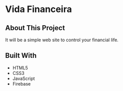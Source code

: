 # Vida Financeira

## About This Project
It will be a simple web site to control your financial life.

## Built With
 - HTML5
 - CSS3
 - JavaScript
 - Firebase
